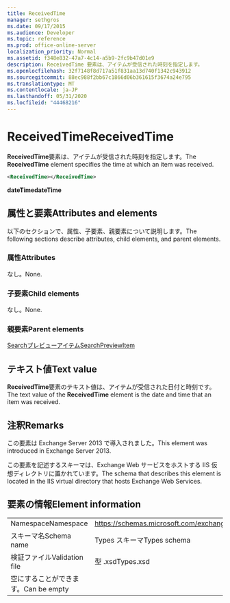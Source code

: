 ```yaml
---
title: ReceivedTime
manager: sethgros
ms.date: 09/17/2015
ms.audience: Developer
ms.topic: reference
ms.prod: office-online-server
localization_priority: Normal
ms.assetid: f348e832-47a7-4c14-a5b9-2fc9b47d01e9
description: ReceivedTime 要素は、アイテムが受信された時刻を指定します。
ms.openlocfilehash: 32f7148f8d717a51f831aa13d740f1342c943912
ms.sourcegitcommit: 88ec988f2bb67c1866d06b361615f3674a24e795
ms.translationtype: MT
ms.contentlocale: ja-JP
ms.lasthandoff: 05/31/2020
ms.locfileid: "44468216"
---
```

# <a name="receivedtime"></a><span data-ttu-id="324db-103">ReceivedTime</span><span class="sxs-lookup"><span data-stu-id="324db-103">ReceivedTime</span></span>

<span data-ttu-id="324db-104">**ReceivedTime**要素は、アイテムが受信された時刻を指定します。</span><span class="sxs-lookup"><span data-stu-id="324db-104">The **ReceivedTime** element specifies the time at which an item was received.</span></span> 
  
```XML
<ReceivedTime></ReceivedTime>
```

 <span data-ttu-id="324db-105">**dateTime**</span><span class="sxs-lookup"><span data-stu-id="324db-105">**dateTime**</span></span>
## <a name="attributes-and-elements"></a><span data-ttu-id="324db-106">属性と要素</span><span class="sxs-lookup"><span data-stu-id="324db-106">Attributes and elements</span></span>

<span data-ttu-id="324db-107">以下のセクションで、属性、子要素、親要素について説明します。</span><span class="sxs-lookup"><span data-stu-id="324db-107">The following sections describe attributes, child elements, and parent elements.</span></span>
  
### <a name="attributes"></a><span data-ttu-id="324db-108">属性</span><span class="sxs-lookup"><span data-stu-id="324db-108">Attributes</span></span>

<span data-ttu-id="324db-109">なし。</span><span class="sxs-lookup"><span data-stu-id="324db-109">None.</span></span>
  
### <a name="child-elements"></a><span data-ttu-id="324db-110">子要素</span><span class="sxs-lookup"><span data-stu-id="324db-110">Child elements</span></span>

<span data-ttu-id="324db-111">なし。</span><span class="sxs-lookup"><span data-stu-id="324db-111">None.</span></span>
  
### <a name="parent-elements"></a><span data-ttu-id="324db-112">親要素</span><span class="sxs-lookup"><span data-stu-id="324db-112">Parent elements</span></span>

[<span data-ttu-id="324db-113">Searchプレビューアイテム</span><span class="sxs-lookup"><span data-stu-id="324db-113">SearchPreviewItem</span></span>](searchpreviewitem.md)
  
## <a name="text-value"></a><span data-ttu-id="324db-114">テキスト値</span><span class="sxs-lookup"><span data-stu-id="324db-114">Text value</span></span>

<span data-ttu-id="324db-115">**ReceivedTime**要素のテキスト値は、アイテムが受信された日付と時刻です。</span><span class="sxs-lookup"><span data-stu-id="324db-115">The text value of the **ReceivedTime** element is the date and time that an item was received.</span></span> 
  
## <a name="remarks"></a><span data-ttu-id="324db-116">注釈</span><span class="sxs-lookup"><span data-stu-id="324db-116">Remarks</span></span>

<span data-ttu-id="324db-117">この要素は Exchange Server 2013 で導入されました。</span><span class="sxs-lookup"><span data-stu-id="324db-117">This element was introduced in Exchange Server 2013.</span></span>
  
<span data-ttu-id="324db-118">この要素を記述するスキーマは、Exchange Web サービスをホストする IIS 仮想ディレクトリに置かれています。</span><span class="sxs-lookup"><span data-stu-id="324db-118">The schema that describes this element is located in the IIS virtual directory that hosts Exchange Web Services.</span></span>
  
## <a name="element-information"></a><span data-ttu-id="324db-119">要素の情報</span><span class="sxs-lookup"><span data-stu-id="324db-119">Element information</span></span>

|||
|:-----|:-----|
|<span data-ttu-id="324db-120">Namespace</span><span class="sxs-lookup"><span data-stu-id="324db-120">Namespace</span></span>  <br/> |https://schemas.microsoft.com/exchange/services/2006/types  <br/> |
|<span data-ttu-id="324db-121">スキーマ名</span><span class="sxs-lookup"><span data-stu-id="324db-121">Schema name</span></span>  <br/> |<span data-ttu-id="324db-122">Types スキーマ</span><span class="sxs-lookup"><span data-stu-id="324db-122">Types schema</span></span>  <br/> |
|<span data-ttu-id="324db-123">検証ファイル</span><span class="sxs-lookup"><span data-stu-id="324db-123">Validation file</span></span>  <br/> |<span data-ttu-id="324db-124">型 .xsd</span><span class="sxs-lookup"><span data-stu-id="324db-124">Types.xsd</span></span>  <br/> |
|<span data-ttu-id="324db-125">空にすることができます。</span><span class="sxs-lookup"><span data-stu-id="324db-125">Can be empty</span></span>  <br/> ||
   

